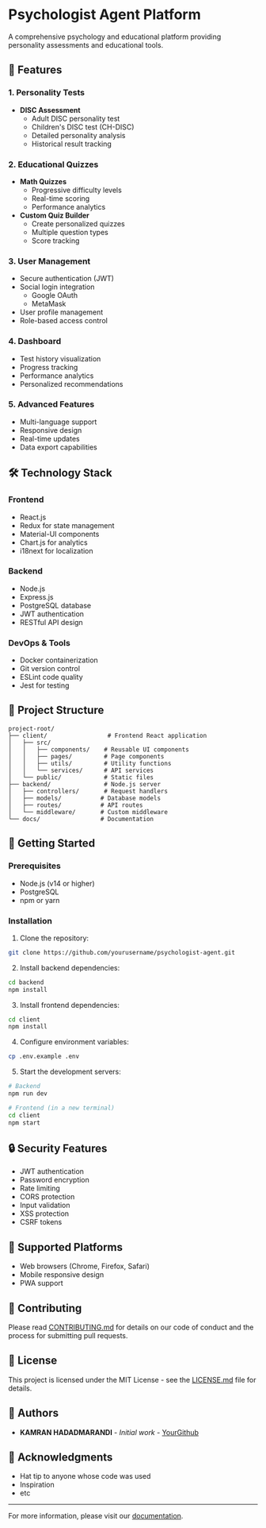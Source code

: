 # Psychologist Agent Platform

A comprehensive psychology and educational platform providing personality assessments and educational tools.

## 🌟 Features

### 1. Personality Tests
- **DISC Assessment**
  - Adult DISC personality test
  - Children's DISC test (CH-DISC)
  - Detailed personality analysis
  - Historical result tracking

### 2. Educational Quizzes
- **Math Quizzes**
  - Progressive difficulty levels
  - Real-time scoring
  - Performance analytics
- **Custom Quiz Builder**
  - Create personalized quizzes
  - Multiple question types
  - Score tracking

### 3. User Management
- Secure authentication (JWT)
- Social login integration
  - Google OAuth
  - MetaMask
- User profile management
- Role-based access control

### 4. Dashboard
- Test history visualization
- Progress tracking
- Performance analytics
- Personalized recommendations

### 5. Advanced Features
- Multi-language support
- Responsive design
- Real-time updates
- Data export capabilities

## 🛠️ Technology Stack

### Frontend
- React.js
- Redux for state management
- Material-UI components
- Chart.js for analytics
- i18next for localization

### Backend
- Node.js
- Express.js
- PostgreSQL database
- JWT authentication
- RESTful API design

### DevOps & Tools
- Docker containerization
- Git version control
- ESLint code quality
- Jest for testing

## 📁 Project Structure

```
project-root/
├── client/                 # Frontend React application
│   ├── src/
│   │   ├── components/    # Reusable UI components
│   │   ├── pages/         # Page components
│   │   ├── utils/         # Utility functions
│   │   └── services/      # API services
│   └── public/            # Static files
├── backend/               # Node.js server
│   ├── controllers/       # Request handlers
│   ├── models/           # Database models
│   ├── routes/           # API routes
│   └── middleware/       # Custom middleware
└── docs/                 # Documentation
```

## 🚀 Getting Started

### Prerequisites
- Node.js (v14 or higher)
- PostgreSQL
- npm or yarn

### Installation

1. Clone the repository:
```bash
git clone https://github.com/yourusername/psychologist-agent.git
```

2. Install backend dependencies:
```bash
cd backend
npm install
```

3. Install frontend dependencies:
```bash
cd client
npm install
```

4. Configure environment variables:
```bash
cp .env.example .env
```

5. Start the development servers:
```bash
# Backend
npm run dev

# Frontend (in a new terminal)
cd client
npm start
```

## 🔒 Security Features

- JWT authentication
- Password encryption
- Rate limiting
- CORS protection
- Input validation
- XSS protection
- CSRF tokens

## 📱 Supported Platforms

- Web browsers (Chrome, Firefox, Safari)
- Mobile responsive design
- PWA support

## 🤝 Contributing

Please read [CONTRIBUTING.md](CONTRIBUTING.md) for details on our code of conduct and the process for submitting pull requests.

## 📄 License

This project is licensed under the MIT License - see the [LICENSE.md](LICENSE.md) file for details.

## 👥 Authors

- **KAMRAN HADADMARANDI** - *Initial work* - [YourGithub](https://github.com/yourusername)

## 🙏 Acknowledgments

- Hat tip to anyone whose code was used
- Inspiration
- etc

---

For more information, please visit our [documentation](docs/index.md).